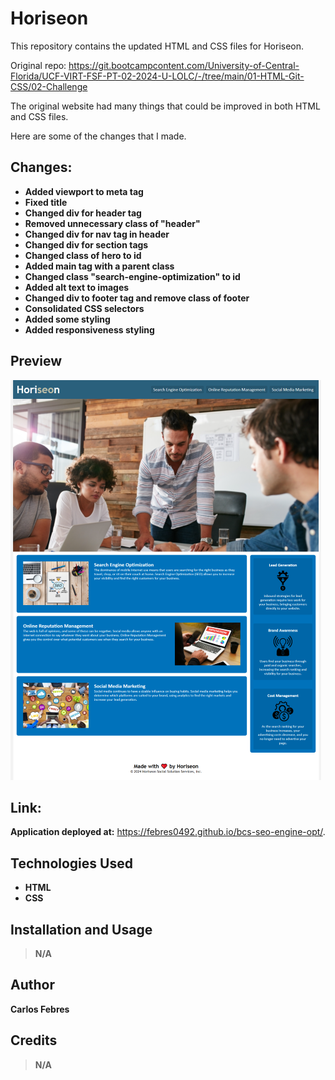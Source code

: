 # Horiseon 
This repository contains the updated HTML and CSS files for Horiseon.

Original repo: https://git.bootcampcontent.com/University-of-Central-Florida/UCF-VIRT-FSF-PT-02-2024-U-LOLC/-/tree/main/01-HTML-Git-CSS/02-Challenge

The original website had many things that could be improved in both HTML and CSS files. 

Here are some of the changes that I made.

## Changes:
* **Added viewport to meta tag**
* **Fixed title**
* **Changed div for header tag**
* **Removed unnecessary class of "header"**
* **Changed div for nav tag in header**
* **Changed div for section tags**
* **Changed class of hero to id**
* **Added main tag with a parent class**
* **Changed class "search-engine-optimization" to id**
* **Added alt text to images**
* **Changed div to footer tag and remove class of footer**
* **Consolidated CSS selectors**
* **Added some styling**
* **Added responsiveness styling**

## Preview
![The Horiseon webpage includes a navigation bar, a header image, and cards with text and images at the bottom of the page.](./assets/images/Horiseon-preview.png)
## Link:
**Application deployed at:** https://febres0492.github.io/bcs-seo-engine-opt/.

## Technologies Used
* **HTML** 
* **CSS**

## Installation and Usage
 > **N/A**

## Author
**Carlos Febres**

## Credits
 > **N/A**


